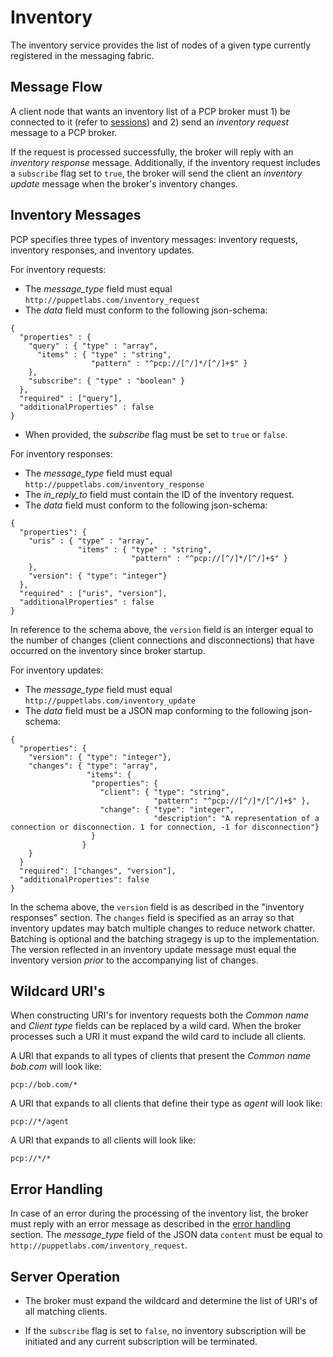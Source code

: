 Inventory
===

The inventory service provides the list of nodes of a given type currently
registered in the messaging fabric.

Message Flow
---

A client node that wants an inventory list of a PCP broker must 1) be
connected to it (refer to [sessions][1]) and 2) send an *inventory request*
message to a PCP broker.

If the request is processed successfully, the broker will reply with an
*inventory response* message. Additionally, if the inventory request includes a
`subscribe` flag set to `true`, the broker will send the client an
*inventory update* message when the broker's inventory changes.


Inventory Messages
---

PCP specifies three types of inventory messages: inventory requests,
inventory responses, and inventory updates.

For inventory requests:
* The *message_type* field must equal `http://puppetlabs.com/inventory_request`
* The *data* field must conform to the following json-schema:
```
{
  "properties" : {
    "query" : { "type" : "array",
      "items" : { "type" : "string",
                  "pattern" : "^pcp://[^/]*/[^/]+$" }
    },
    "subscribe": { "type" : "boolean" }
  },
  "required" : ["query"],
  "additionalProperties" : false
}
```
* When provided, the *subscribe* flag must be set to `true` or `false`.

For inventory responses:
* The *message_type* field must equal `http://puppetlabs.com/inventory_response`
* The *in_reply_to* field must contain the ID of the inventory request.
* The *data* field must conform to the following json-schema:

```
{
  "properties": {
    "uris" : { "type" : "array",
               "items" : { "type" : "string",
                           "pattern" : "^pcp://[^/]*/[^/]+$" }
    },
    "version": { "type": "integer"}
  },
  "required" : ["uris", "version"],
  "additionalProperties" : false
}
```

In reference to the schema above, the `version` field is an interger equal to
the number of changes (client connections and disconnections) that have
occurred on the inventory since broker startup.

For inventory updates:
* The *message_type* field must equal `http://puppetlabs.com/inventory_update`
* The *data* field must be a JSON map conforming to the following json-schema:
```
{
  "properties": {
    "version": { "type": "integer"},
    "changes": { "type": "array",
                 "items": {
                  "properties": {
                    "client": { "type": "string",
                                "pattern": "^pcp://[^/]*/[^/]+$" },
                    "change": { "type": "integer",
                                "description": "A representation of a connection or disconnection. 1 for connection, -1 for disconnection"}
                  }
                }
    }
  }
  "required": ["changes", "version"],
  "additionalProperties": false
}
```

In the schema above, the `version` field is as described in the "inventory
responses" section. The `changes` field is specified as an array so that
inventory updates may batch multiple changes to reduce network chatter.
Batching is optional and the batching stragegy is up to the implementation. The
version reflected in an inventory update message must equal the inventory
version *prior* to the accompanying list of changes.


Wildcard URI's
---

When constructing URI's for inventory requests both the *Common name* and
*Client type* fields can be replaced by a wild card. When the broker processes
such a URI it must expand the wild card to include all clients.

A URI that expands to all types of clients that present the *Common name* _bob.com_
will look like:

`pcp://bob.com/*`

A URI that expands to all clients that define their type as _agent_ will look like:

`pcp://*/agent`

A URI that expands to all clients will look like:

`pcp://*/*`

Error Handling
---

In case of an error during the processing of the inventory list, the broker must
reply with an error message as described in the [error handling][2] section.
The *message_type* field of the JSON data `content` must be equal to
`http://puppetlabs.com/inventory_request`.

Server Operation
---

* The broker must expand the wildcard and determine the list of URI's of all matching
clients.

* If the `subscribe` flag is set to `false`, no inventory subscription will be
  initiated and any current subscription will be terminated.

[1]: session.md
[2]: error_handling.md
